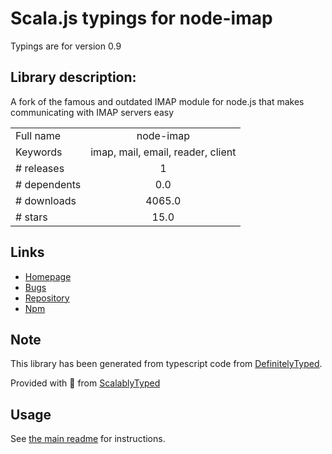 
# Scala.js typings for node-imap

Typings are for version 0.9

## Library description:
A fork of the famous and outdated IMAP module for node.js that makes communicating with IMAP servers easy

|                    |                 |
| ------------------ | :-------------: |
| Full name          | node-imap |
| Keywords           | imap, mail, email, reader, client |
| # releases         | 1 |
| # dependents       | 0.0 |
| # downloads        | 4065.0 |
| # stars            | 15.0 |

## Links
- [Homepage](https://github.com/mikebevz/node-imap#readme)
- [Bugs](https://github.com/mikebevz/node-imap/issues)
- [Repository](https://github.com/mikebevz/node-imap)
- [Npm](https://www.npmjs.com/package/node-imap)
    


## Note
This library has been generated from typescript code from [DefinitelyTyped](https://definitelytyped.org).

Provided with :purple_heart: from [ScalablyTyped](https://github.com/oyvindberg/ScalablyTyped)

## Usage
See [the main readme](../../readme.md) for instructions.


